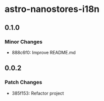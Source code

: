 # astro-nanostores-i18n

## 0.1.0

### Minor Changes

- 888c6f0: Improve README.md

## 0.0.2

### Patch Changes

- 385f153: Refactor project
